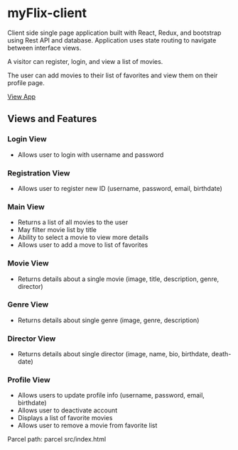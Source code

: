 # myFlix-client

Client side single page application built with React, Redux, and bootstrap using Rest API and database. Application uses state routing to navigate between interface views.

A visitor can register, login, and view a list of movies.

The user can add movies to their list of favorites and view them on their profile page.

[View App](https://myflixcl.netlify.app/)

## Views and Features

### Login View
- Allows user to login with username and password

### Registration View
- Allows user to register new ID (username, password, email, birthdate)

### Main View
- Returns a list of all movies to the user
- May filter movie list by title
- Ability to select a movie to view more details
- Allows user to add a move to list of favorites

### Movie View
- Returns details about a single movie (image, title, description, genre, director)

### Genre View
- Returns details about single genre (image, genre, description)

### Director View
- Returns details about single director (image, name, bio, birthdate, death-date)

### Profile View
- Allows users to update profile info (username, password, email, birthdate)
- Allows user to deactivate account
- Displays a list of favorite movies
- Allows user to remove a movie from favorite list

Parcel path: parcel src/index.html

